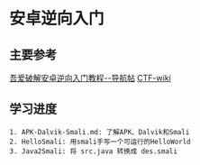 # 安卓逆向入门

## 主要参考
 [吾爱破解安卓逆向入门教程--导航帖](https://www.52pojie.cn/)
 [CTF-wiki](https://github.com/ctf-wiki/ctf-wiki/)

## 学习进度
    1. APK-Dalvik-Smali.md: 了解APK、Dalvik和Smali
    2. HelloSmali: 用smali手写一个可运行的HelloWorld
    3. Java2Smali: 将 src.java 转换成 des.smali